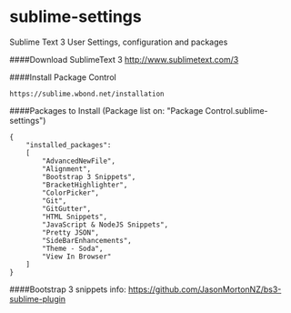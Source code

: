 sublime-settings
================

Sublime Text 3 User Settings, configuration and packages

####Download SublimeText 3
	http://www.sublimetext.com/3


####Install Package Control

	https://sublime.wbond.net/installation


####Packages to Install (Package list on: "Package Control.sublime-settings")

	{
		"installed_packages":
		[
			"AdvancedNewFile",
			"Alignment",
			"Bootstrap 3 Snippets",
			"BracketHighlighter",
			"ColorPicker",
			"Git",
			"GitGutter",
			"HTML Snippets",
			"JavaScript & NodeJS Snippets",
			"Pretty JSON",
			"SideBarEnhancements",
			"Theme - Soda",
			"View In Browser"
		]
	}



####Bootstrap 3 snippets info:
	https://github.com/JasonMortonNZ/bs3-sublime-plugin
